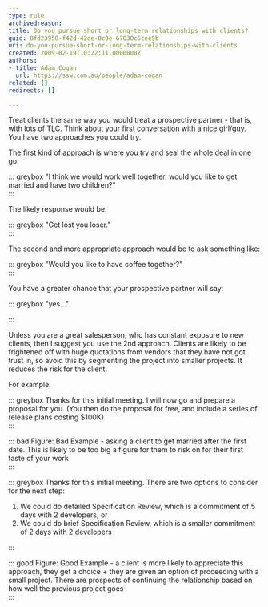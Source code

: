 ```yaml
---
type: rule
archivedreason: 
title: Do you pursue short or long-term relationships with clients?
guid: 8fd23958-f42d-42de-8c0e-67030c5cee9b
uri: do-you-pursue-short-or-long-term-relationships-with-clients
created: 2009-02-19T10:22:11.0000000Z
authors:
- title: Adam Cogan
  url: https://ssw.com.au/people/adam-cogan
related: []
redirects: []

---
```


Treat clients the same way you would treat a prospective partner - that is, with lots of TLC. Think about your first conversation with a nice girl/guy. You have two approaches you could try.  

<!--endintro-->

The first kind of approach is where you try and seal the whole deal in one go:

::: greybox
"I think we would work well together, would you like to get married and have two children?"  
:::

The likely response would be:

::: greybox
"Get lost you loser."  
:::

The second and more appropriate approach would be to ask something like:

::: greybox
"Would you like to have coffee together?"  
:::

You have a greater chance that your prospective partner will say:

::: greybox
"yes..."

:::

Unless you are a great salesperson, who has constant exposure to new clients, then I suggest you use the 2nd approach. Clients are likely to be frightened off with huge quotations from vendors that they have not got trust in, so avoid this by segmenting the project into smaller projects. It reduces the risk for the client.

For example:


::: greybox
Thanks for this initial meeting. I will now go and prepare a proposal for you. 
(You then do the proposal for free, and include a series of release plans costing $100K)  
:::


::: bad
Figure: Bad Example - asking a client to get married after the first date. This is likely to be too big a figure for them to risk on for their first taste of your work  
:::


::: greybox
Thanks for this initial meeting. There are two options to consider for the next step:
1) We could do detailed Specification Review, which is a commitment of 5 days with 2 developers, or
2) We could do brief Specification Review, which is a smaller commitment of 2 days with 2 developers 

:::


::: good
Figure: Good Example - a client is more likely to appreciate this approach, they get a choice + they are given an option of proceeding with a small project. There are prospects of continuing the relationship based on how well the previous project goes  
:::
